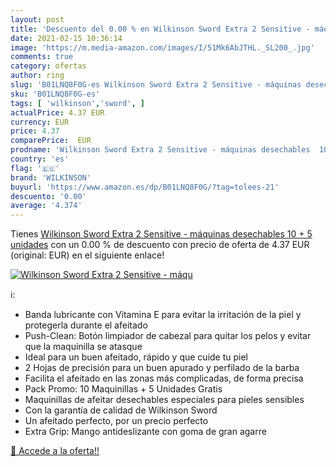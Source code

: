 ```yaml
---
layout: post
title: 'Descuento del 0.00 % en Wilkinson Sword Extra 2 Sensitive - máqu'
date: 2021-02-15 10:36:14
image: 'https://m.media-amazon.com/images/I/51Mk6AbJTHL._SL200_.jpg'
comments: true
category: ofertas
author: ring
slug: 'B01LNQ8F0G-es Wilkinson Sword Extra 2 Sensitive - máquinas desechables...'
sku: 'B01LNQ8F0G-es'
tags: [ 'wilkinson','sword', ]
actualPrice: 4.37 EUR
currency: EUR
price: 4.37
comparePrice:  EUR
prodname: 'Wilkinson Sword Extra 2 Sensitive - máquinas desechables  10 + 5 unidades'
country: 'es'
flag: '🇪🇸'
brand: 'WILKINSON'
buyurl: 'https://www.amazon.es/dp/B01LNQ8F0G/?tag=tolees-21'
descuento: '0.00'
average: '4.374'
---
```


Tienes [Wilkinson Sword Extra 2 Sensitive - máquinas desechables  10 + 5 unidades](https://www.amazon.es/dp/B01LNQ8F0G/?tag=tolees-21) con un 0.00 % de descuento con precio de oferta de 4.37 EUR (original:  EUR) en el siguiente enlace!

[![Wilkinson Sword Extra 2 Sensitive - máqu](https://m.media-amazon.com/images/I/51Mk6AbJTHL._SL200_.jpg)](https://www.amazon.es/dp/B01LNQ8F0G/?tag=tolees-21)

ℹ️:

- Banda lubricante con Vitamina E para evitar la irritación de la piel y protegerla durante el afeitado
- Push-Clean: Botón limpiador de cabezal para quitar los pelos y evitar que la maquinilla se atasque
- Ideal para un buen afeitado, rápido y que cuide tu piel
- 2 Hojas de precisión para un buen apurado y perfilado de la barba
- Facilita el afeitado en las zonas más complicadas, de forma precisa
- Pack Promo: 10 Maquinillas + 5 Unidades Gratis
- Maquinillas de afeitar desechables especiales para pieles sensibles
- Con la garantía de calidad de Wilkinson Sword
- Un afeitado perfecto, por un precio perfecto
- Extra Grip: Mango antideslizante con goma de gran agarre

[🛒 Accede a la oferta!!](https://www.amazon.es/dp/B01LNQ8F0G/?tag=tolees-21)
